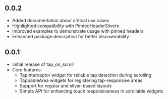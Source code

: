 ## 0.0.2

- Added documentation about critical use cases
- Highlighted compatibility with PinnedHeaderSlivers
- Improved examples to demonstrate usage with pinned headers
- Enhanced package description for better discoverability

## 0.0.1

- Initial release of tap_on_scroll
- Core features:
  - TapInterceptor widget for reliable tap detection during scrolling
  - TappableArea widgets for registering tap-responsive areas
  - Support for regular and sliver-based layouts
  - Simple API for enhancing touch responsiveness in scrollable widgets
